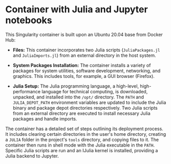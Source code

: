 # Container with Julia and Jupyter notebooks

This Singularity container is built upon an Ubuntu 20.04 base from Docker Hub:

- **Files:** This container incorporates two Julia scripts (`JuliaPackages.jl` and `JuliaImports.jl`) from an external directory in the host system.

- **System Packages Installation:** The container installs a variety of packages for system utilities, software development, networking, and graphics. This includes tools, for example, a GUI browser (Firefox).

- **Julia Setup:** The Julia programming language, a high-level, high-performance language for technical computing, is downloaded, unpacked, and installed into the `/opt/` directory. The `PATH` and `JULIA_DEPOT_PATH` environment variables are updated to include the Julia binary and package depot directories respectively. Two Julia scripts from an external directory are executed to install necessary Julia packages and handle imports.

The container has a detailed set of steps outlining its deployment process. It includes clearing certain directories in the user's home directory, creating a `JULIA` folder in the project's `tools` directory, and copying files to it. The container then runs in shell mode with the Julia executable in the `PATH`. Specific Julia scripts are run and an IJulia kernel is installed, providing a Julia backend to Jupyter.
